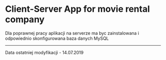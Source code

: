 <h1>Client-Server App for movie rental company</h1>
<P>Dla poprawnej pracy aplikacji na serverze ma byc zainstalowana i odpowiednio skonfigurowana baza danych MySQL </P>
<hr>
Data ostatniej modyfikacji - 14.07.2019 